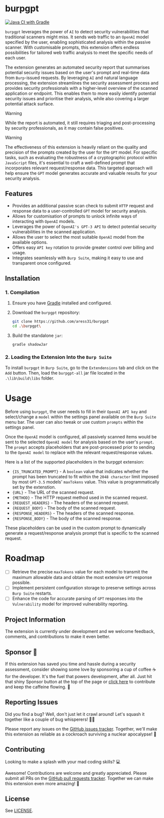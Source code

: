 # burpgpt

[![Java CI with Gradle](https://github.com/aress31/burpgpt/actions/workflows/gradle-build.yml/badge.svg)](https://github.com/aress31/burpgpt/actions/workflows/gradle-build.yml)

`burpgpt` leverages the power of `AI` to detect security vulnerabilities that traditional scanners might miss. It sends web traffic to an `OpenAI` model specified by the user, enabling sophisticated analysis within the passive scanner. With customisable prompts, this extension offers endless possibilities for tailored web traffic analysis to meet the specific needs of each user.

The extension generates an automated security report that summarises potential security issues based on the user's prompt and real-time data from `Burp`-issued requests. By leveraging `AI` and natural language processing, the extension streamlines the security assessment process and provides security professionals with a higher-level overview of the scanned application or endpoint. This enables them to more easily identify potential security issues and prioritise their analysis, while also covering a larger potential attack surface.

> [!WARNING]
> While the report is automated, it still requires triaging and post-processing by security professionals, as it may contain false positives.

> [!WARNING]
> The effectiveness of this extension is heavily reliant on the quality and precision of the prompts created by the user for the `GPT` model. For specific tasks, such as evaluating the robustness of a cryptographic protocol within `JavaScript` files, it's essential to craft a well-defined prompt that incorporates relevant request/response data. This targeted approach will help ensure the `GPT` model generates accurate and valuable results for your security analysis.

## Features

- Provides an additional passive scan check to submit `HTTP` request and response data to a user-controlled `GPT` model for security analysis.
- Allows for customisation of prompts to unlock infinite ways of interacting with `OpenAI` models.
- Leverages the power of `OpenAI's GPT-3 API` to detect potential security vulnerabilities in the scanned application.
- Allows the user to select the most suitable `OpenAI` model from the available options.
- Offers easy `API key` rotation to provide greater control over billing and usage.
- Integrates seamlessly with `Burp Suite`, making it easy to use and transparent once configured.

## Installation

### 1. Compilation

1. Ensure you have [Gradle](https://gradle.org/) installed and configured.

2. Download the `burpgpt` repository:

   ```bash
   git clone https://github.com/aress31/burpgpt
   cd .\burpgpt\
   ```

3. Build the standalone `jar`:

   ```bash
   gradle shadowJar
   ```

### 2. Loading the Extension Into the `Burp Suite`

To install `burpgpt` in `Burp Suite`, go to the `Extendensions` tab and click on the `Add` button. Then, load the `burpgpt-all` jar file located in the `.\lib\build\libs` folder.

# Usage

Before using `burpgpt`, the user needs to fill in their `OpenAI API key` and select/change a `model` within the settings panel available on the `Burp Suite` menu bar. The user can also tweak or use custom `prompts` within the settings panel.

Once the `OpenAI` model is configured, all passively scanned items would be sent to the selected `OpenAI model` for analysis based on the user's `prompt`. The `prompt` accepts placeholders that are post-processed prior to sending to the `OpenAI model` to replace with the relevant request/response values.

Here is a list of the supported placeholders in the burpgpt extension:

- `{IS_TRUNCATED_PROMPT}` - A `boolean` value that indicates whether the prompt has been truncated to fit within the `2048 character` limit imposed by most `GPT-3.5` models' `maxTokens` value. This value is programmatically set by the extenstion.
- `{URL}` - The URL of the scanned request.
- `{METHOD}` - The HTTP request method used in the scanned request.
- `{REQUEST_HEADERS}` - The headers of the scanned request.
- `{REQUEST_BODY}` - The body of the scanned request.
- `{RESPONSE_HEADERS}` - The headers of the scanned response.
- `{RESPONSE_BODY}` - The body of the scanned response.

These placeholders can be used in the custom prompt to dynamically generate a request/response analysis prompt that is specific to the scanned request.

# Roadmap

- [ ] Retrieve the precise `maxTokens` value for each model to transmit the maximum allowable data and obtain the most extensive `GPT` response possible.
- [ ] Implement persistent configuration storage to preserve settings across `Burp Suite` restarts.
- [ ] Enhance the code for accurate parsing of `GPT` responses into the `Vulnerability` model for improved vulnerability reporting.

## Project Information

The extension is currently under development and we welcome feedback, comments, and contributions to make it even better.

## Sponsor 💖

If this extension has saved you time and hassle during a security assessment, consider showing some love by sponsoring a cup of coffee ☕ for the developer. It's the fuel that powers development, after all. Just hit that shiny Sponsor button at the top of the page or [click here](https://github.com/sponsors/aress31) to contribute and keep the caffeine flowing. 💸

## Reporting Issues

Did you find a bug? Well, don't just let it crawl around! Let's squash it together like a couple of bug whisperers! 🐛💪

Please report any issues on the [GitHub issues tracker](https://github.com/aress31/burpgpt/issues). Together, we'll make this extension as reliable as a cockroach surviving a nuclear apocalypse! 🚀

## Contributing

Looking to make a splash with your mad coding skills? 💻

Awesome! Contributions are welcome and greatly appreciated. Please submit all PRs on the [GitHub pull requests tracker](https://github.com/aress31/burpgpt/pulls). Together we can make this extension even more amazing! 🚀

## License

See [LICENSE](LICENSE).
